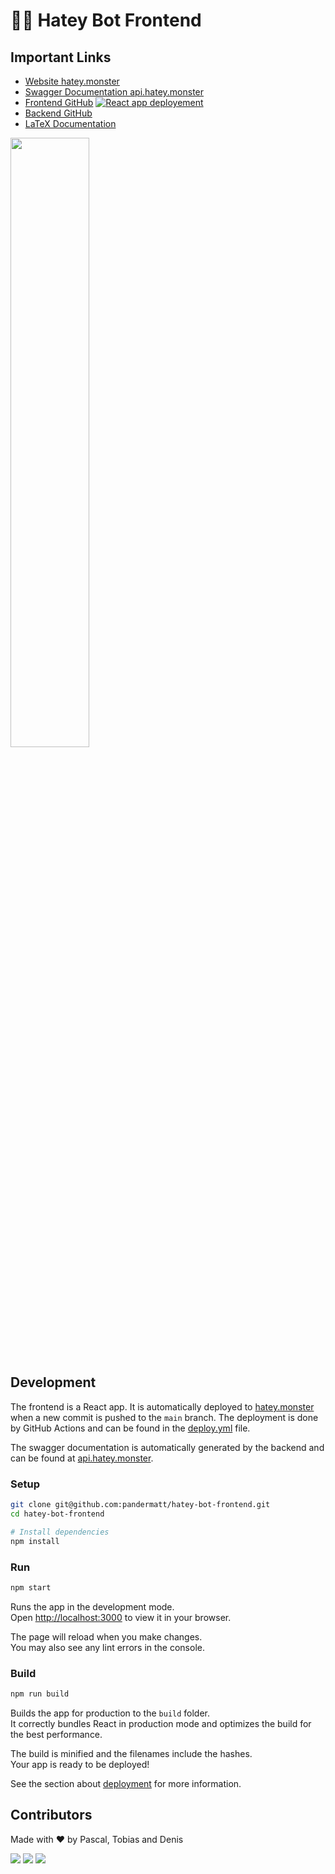 # 🤬🤖 Hatey Bot Frontend

## Important Links

- [Website hatey.monster](https://hatey.monster)
- [Swagger Documentation api.hatey.monster](https://api.hatey.monster)
- [Frontend GitHub](https://github.com/pandermatt/hatey-bot-frontend) [![React app deployement](https://github.com/pandermatt/hatey-bot-frontend/actions/workflows/deploy.yml/badge.svg)](https://github.com/pandermatt/hatey-bot-frontend/actions/workflows/deploy.yml)
- [Backend GitHub](https://github.com/pandermatt/hatey-bot-backend)
- [LaTeX Documentation](https://www.overleaf.com/project/633592679211c2009c8bce96)


<img width="50%" src="https://user-images.githubusercontent.com/20790833/197025621-890eda34-d057-4acb-b685-ea8efaa06081.png">

## Development

The frontend is a React app. It is automatically deployed to [hatey.monster](https://hatey.monster) when a new commit is pushed to the `main` branch.
The deployment is done by GitHub Actions and can be found in the [deploy.yml](.github/workflows/deploy.yml) file.

The swagger documentation is automatically generated by the backend and can be found at [api.hatey.monster](https://api.hatey.monster).

### Setup

```bash
git clone git@github.com:pandermatt/hatey-bot-frontend.git
cd hatey-bot-frontend

# Install dependencies
npm install
```

### Run

```bash
npm start
```

Runs the app in the development mode.\
Open [http://localhost:3000](http://localhost:3000) to view it in your browser.

The page will reload when you make changes.\
You may also see any lint errors in the console.

### Build

```bash
npm run build
```

Builds the app for production to the `build` folder.\
It correctly bundles React in production mode and optimizes the build for the best performance.

The build is minified and the filenames include the hashes.\
Your app is ready to be deployed!

See the section about [deployment](https://facebook.github.io/create-react-app/docs/deployment) for more information.

## Contributors

Made with ❤️ by Pascal, Tobias and Denis

![](https://avatars.githubusercontent.com/u/20790833?s=64)
![](https://avatars.githubusercontent.com/u/87606238?s=64)
![](https://avatars.githubusercontent.com/u/15248306?s=64)

